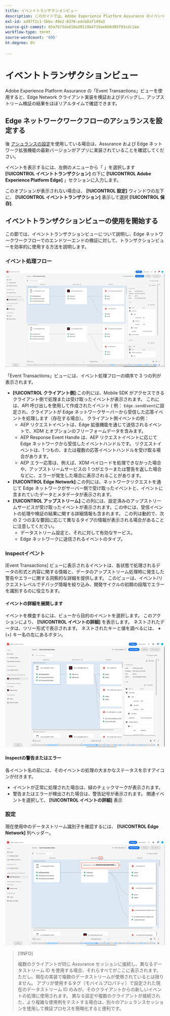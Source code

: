 ```yaml
---
title: イベントトランザクションビュー
description: このガイドでは、Adobe Experience Platform Assurance のイベントトランザクションビューに関する詳細情報を説明します。
exl-id: ad97f2c1-5bbc-49e2-8378-edcb8af149a3
source-git-commit: 05a7b73da610a30119b4719ae6b6d85f93cdc2ae
workflow-type: tm+mt
source-wordcount: '695'
ht-degree: 0%

---
```


# イベントトランザクションビュー

Adobe Experience Platform Assurance の「Event Transactions」ビューを使用すると、Edge Network クライアント実装を検証およびデバッグし、アップストリーム検証の結果をほぼリアルタイムで確認できます。

## Edge ネットワークワークフローのアシュランスを設定する

後 [アシュランスの設定](../tutorials/implement-assurance.md)を使用している場合は、Assurance および Edge ネットワーク拡張機能の最新バージョンがアプリに実装されていることを確認してください。

イベントを表示するには、左側のメニューから「 」を選択します **[!UICONTROL イベントトランザクション]** の下に **[!UICONTROL Adobe Experience Platform Edge]** 」セクションに入力します。

このオプションが表示されない場合は、 **[!UICONTROL 設定]** ウィンドウの左下に、 **[!UICONTROL イベントトランザクション]** 表示して選択 **[!UICONTROL 保存]**.

## イベントトランザクションビューの使用を開始する

この節では、イベントトランザクションビューについて説明し、Edge ネットワークワークフローでのエンドツーエンドの検証に対して、トランザクションビューを効率的に使用する方法を説明します。

### イベント処理フロー

![イベントトランザクションビュー](./images/event-transactions/event-transactions-view.png)

「Event Transactions」ビューには、イベント処理フローの順序で 3 つの列が表示されます。

- **[!UICONTROL クライアント側]**:この列には、Mobile SDK がアクセスできるクライアント側で処理または受け取ったイベントが表示されます。 これには、API 呼び出しを使用して作成されたイベント ( 例： `Edge.sendEvent`に設定され、クライアントが Edge ネットワークサーバーから受信した応答イベントを処理します（存在する場合）。 クライアント側イベントの例：
   - AEP リクエストイベントは、Edge 拡張機能を通じて送信されるイベントで、XDM とオプションのフリーフォームデータを含みます。
   - AEP Response Event Handle は、AEP リクエストイベントに応じて Edge ネットワークから受信したイベントハンドルです。 リクエストイベントは、1 つもの、または複数の応答イベントハンドルを受け取る場合があります。
   - AEP エラー応答は、例えば、XDM ペイロードを処理できなかった場合や、アップストリームサービスの 1 つがエラーまたは警告を返した場合などに、エラーが発生した場合に表示されることがあります。
- **[!UICONTROL Edge Network]**:この列には、ネットワークリクエストを通じて Edge ネットワークがサーバー側で受け取ったイベントと、イベントに含まれていたデータとメタデータが表示されます。
- **[!UICONTROL アップストリーム]**:この列には、設定済みのアップストリームサービスが受け取ったイベントが表示されます。この中には、受信イベントの処理や検証の結果に関する詳細情報も含まれます。
この列は動的で、次の 2 つの主な要因に応じて異なるタイプの情報が表示される場合があることに注意してください。
   - データストリーム設定と、それに対して有効なサービス。
   - Edge ネットワークに送信されるイベントのタイプ。

### Inspectイベント

[Event Transactions] ビューに表示されるイベントは、各状態で処理されるデータの形式と内容に関する情報と、データのアップストリーム処理時に発生した警告やエラーに関する洞察的な詳細を提供します。 このビューは、イベント/リクエストレベルでデバッグ情報を絞り込み、開発サイクルの初期の段階でエラーを識別するのに役立ちます。

#### イベントの詳細を展開します

イベントを検査するには、ビューから目的のイベントを選択します。 このアクションにより、 **[!UICONTROL イベントの詳細]** を表示します。
ネストされたデータは、ツリー形式で表示されます。 ネストされたキーと値を調べるには、 **+** (+) キー名の左にあるボタン。

![イベントの詳細](./images/event-transactions/event-details.png)

#### Inspectの警告またはエラー

各イベント名の前には、そのイベントの処理の大まかなステータスを示すアイコンが付きます。

- イベントが正常に処理された場合は、緑のチェックマークが表示されます。
- 警告またはエラーが検出された場合は、警告記号が表示されます。 関連イベントを選択して、 **[!UICONTROL イベントの詳細]** 表示

### 設定

現在使用中のデータストリーム識別子を確認するには、 **[!UICONTROL Edge Network]** 列ヘッダー。

![データストリーム ID を表示](./images/event-transactions/show-datastream-id.png)

>[!INFO]
>
>複数のクライアントが同じ Assurance セッションに接続し、異なるデータストリーム ID を使用する場合、それらすべてがここに表示されます。 ただし、現在の実装で複数のデータストリームが使用されているとは限りません。 アプリが使用するタグ（モバイルプロパティ）で設定された現在のデータストリーム ID のみが、そのクライアントからの新しいイベントの処理に使用されます。 異なる設定や複数のクライアントが接続された、より複雑な使用例をテストする場合は、別々のアシュランスセッションを使用して検証プロセスを簡略化すると便利です。
